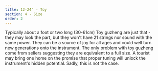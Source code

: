 ```yaml
---
title: 12-24" - Toy
section: 4 - Size
order: 2
---
```

Typically about a foot or two long (30-61cm) Toy guzheng are just that - they may look the part, but they won't have 21 strings nor sound with the same power. They can be a source of joy for all ages and could well turn new generations onto the instrument. The only problem with toy guzheng come from sellers suggesting they are equivalent to a full size. A tourist may bring one home on the promise that proper tuning will unlock the instrument's hidden potential. Sadly, this is not the case.
